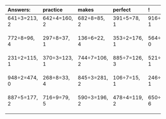 | Answers: | practice | makes | perfect | ! |
| :--- | :--- | :--- | :--- | :--- |
| 641÷3=213, 2 | 642÷4=160, 2 | 682÷8=85, 2 | 391÷5=78, 1 | 916÷3=305, 1 | 
|   |   |   |   |   | 
|   |   |   |   |   | 
|   |   |   |   |   | 
| 772÷8=96, 4 | 297÷8=37, 1 | 136÷6=22, 4 | 353÷2=176, 1 | 564÷2=282, 0 | 
|   |   |   |   |   | 
|   |   |   |   |   | 
|   |   |   |   |   | 
| 231÷2=115, 1 | 370÷3=123, 1 | 744÷7=106, 2 | 885÷7=126, 3 | 521÷8=65, 1 | 
|   |   |   |   |   | 
|   |   |   |   |   | 
|   |   |   |   |   | 
| 948÷2=474, 0 | 268÷8=33, 4 | 845÷3=281, 2 | 106÷7=15, 1 | 246÷7=35, 1 | 
|   |   |   |   |   | 
|   |   |   |   |   | 
|   |   |   |   |   | 
| 887÷5=177, 2 | 716÷9=79, 5 | 590÷3=196, 2 | 478÷4=119, 2 | 650÷7=92, 6 | 
|   |   |   |   |   | 
|   |   |   |   |   | 
|   |   |   |   |   | 
